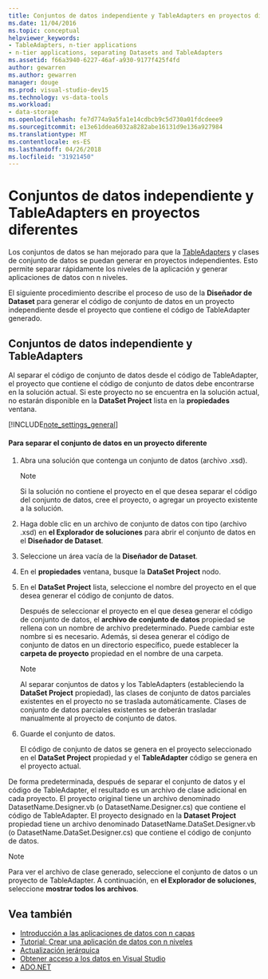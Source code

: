 ```yaml
---
title: Conjuntos de datos independiente y TableAdapters en proyectos diferentes
ms.date: 11/04/2016
ms.topic: conceptual
helpviewer_keywords:
- TableAdapters, n-tier applications
- n-tier applications, separating Datasets and TableAdapters
ms.assetid: f66a3940-6227-46af-a930-9177f425f4fd
author: gewarren
ms.author: gewarren
manager: douge
ms.prod: visual-studio-dev15
ms.technology: vs-data-tools
ms.workload:
- data-storage
ms.openlocfilehash: fe7d774a9a5fa1e14cdbcb9c5d730a01fdcdeee9
ms.sourcegitcommit: e13e61ddea6032a8282abe16131d9e136a927984
ms.translationtype: MT
ms.contentlocale: es-ES
ms.lasthandoff: 04/26/2018
ms.locfileid: "31921450"
---
```

# <a name="separate-datasets-and-tableadapters-into-different-projects"></a>Conjuntos de datos independiente y TableAdapters en proyectos diferentes
Los conjuntos de datos se han mejorado para que la [TableAdapters](create-and-configure-tableadapters.md) y clases de conjunto de datos se puedan generar en proyectos independientes. Esto permite separar rápidamente los niveles de la aplicación y generar aplicaciones de datos con n niveles.

El siguiente procedimiento describe el proceso de uso de la **Diseñador de Dataset** para generar el código de conjunto de datos en un proyecto independiente desde el proyecto que contiene el código de TableAdapter generado.

## <a name="separate-datasets-and-tableadapters"></a>Conjuntos de datos independiente y TableAdapters
Al separar el código de conjunto de datos desde el código de TableAdapter, el proyecto que contiene el código de conjunto de datos debe encontrarse en la solución actual. Si este proyecto no se encuentra en la solución actual, no estarán disponible en la **DataSet Project** lista en la **propiedades** ventana.

[!INCLUDE[note_settings_general](../data-tools/includes/note_settings_general_md.md)]

#### <a name="to-separate-the-dataset-into-a-different-project"></a>Para separar el conjunto de datos en un proyecto diferente

1.  Abra una solución que contenga un conjunto de datos (archivo .xsd).

    > [!NOTE]
    >  Si la solución no contiene el proyecto en el que desea separar el código del conjunto de datos, cree el proyecto, o agregar un proyecto existente a la solución.

2.  Haga doble clic en un archivo de conjunto de datos con tipo (archivo .xsd) en **el Explorador de soluciones** para abrir el conjunto de datos en el **Diseñador de Dataset**.

3.  Seleccione un área vacía de la **Diseñador de Dataset**.

4.  En el **propiedades** ventana, busque la **DataSet Project** nodo.

5.  En el **DataSet Project** lista, seleccione el nombre del proyecto en el que desea generar el código de conjunto de datos.

     Después de seleccionar el proyecto en el que desea generar el código de conjunto de datos, el **archivo de conjunto de datos** propiedad se rellena con un nombre de archivo predeterminado. Puede cambiar este nombre si es necesario. Además, si desea generar el código de conjunto de datos en un directorio específico, puede establecer la **carpeta de proyecto** propiedad en el nombre de una carpeta.

    > [!NOTE]
    >  Al separar conjuntos de datos y los TableAdapters (estableciendo la **DataSet Project** propiedad), las clases de conjunto de datos parciales existentes en el proyecto no se traslada automáticamente. Clases de conjunto de datos parciales existentes se deberán trasladar manualmente al proyecto de conjunto de datos.

6.  Guarde el conjunto de datos.

     El código de conjunto de datos se genera en el proyecto seleccionado en el **DataSet Project** propiedad y el **TableAdapter** código se genera en el proyecto actual.

De forma predeterminada, después de separar el conjunto de datos y el código de TableAdapter, el resultado es un archivo de clase adicional en cada proyecto. El proyecto original tiene un archivo denominado DatasetName.Designer.vb (o DatasetName.Designer.cs) que contiene el código de TableAdapter. El proyecto designado en la **Dataset Project** propiedad tiene un archivo denominado DatasetName.DataSet.Designer.vb (o DatasetName.DataSet.Designer.cs) que contiene el código de conjunto de datos.

> [!NOTE]
>  Para ver el archivo de clase generado, seleccione el conjunto de datos o un proyecto de TableAdapter. A continuación, en **el Explorador de soluciones**, seleccione **mostrar todos los archivos**.

## <a name="see-also"></a>Vea también

- [Introducción a las aplicaciones de datos con n capas](../data-tools/n-tier-data-applications-overview.md)
- [Tutorial: Crear una aplicación de datos con n niveles](../data-tools/walkthrough-creating-an-n-tier-data-application.md)
- [Actualización jerárquica](../data-tools/hierarchical-update.md)
- [Obtener acceso a los datos en Visual Studio](../data-tools/accessing-data-in-visual-studio.md)
- [ADO.NET](/dotnet/framework/data/adonet/index)